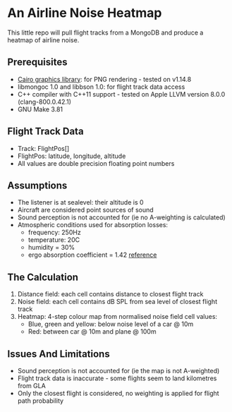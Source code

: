 # An Airline Noise Heatmap

This little repo will pull flight tracks from a MongoDB and produce a heatmap of airline noise.

## Prerequisites

 - [Cairo graphics library](https://cairographics.org/): for PNG rendering - tested on v1.14.8
 - libmongoc 1.0 and libbson 1.0: for flight track data access
 - C++ compiler with C++11 support - tested on Apple LLVM version 8.0.0 (clang-800.0.42.1)
 - GNU Make 3.81

## Flight Track Data

 - Track: FlightPos[]
 - FlightPos: latitude, longitude, altitude
 - All values are double precision floating point numbers

## Assumptions
 - The listener is at sealevel: their altitude is 0
 - Aircraft are considered point sources of sound
 - Sound perception is not accounted for (ie no A-weighting is calculated)
 - Atmospheric conditions used for absorption losses:
   - frequency: 250Hz
   - temperature: 20C
   - humidity = 30%
   - ergo absorption coefficient = 1.42 [reference](https://en.wikibooks.org/wiki/Engineering_Acoustics/Outdoor_Sound_Propagation)

## The Calculation

1. Distance field: each cell contains distance to closest flight track
1. Noise field: each cell contains dB SPL from sea level of closest flight track
1. Heatmap: 4-step colour map from normalised noise field cell values:
    - Blue, green and yellow: below noise level of a car @ 10m
    - Red: between car @ 10m and plane @ 100m

## Issues And Limitations

 - Sound perception is not accounted for (ie the map is not A-weighted)
 - Flight track data is inaccurate - some flights seem to land kilometres from GLA
 - Only the closest flight is considered, no weighting is applied for flight path probability

